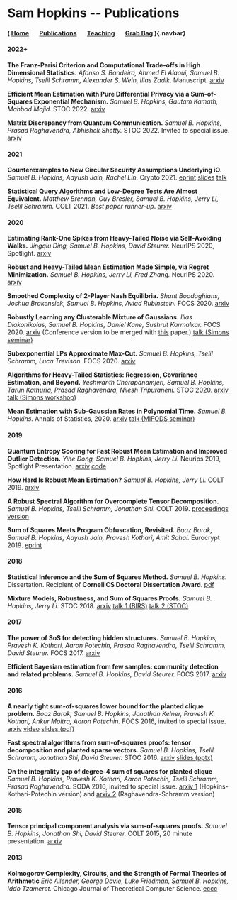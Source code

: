 # Sam Hopkins -- Publications


#### ( [Home](index.html) &nbsp; &nbsp; &nbsp; [Publications](pubs.html) &nbsp; &nbsp; &nbsp; [Teaching](teaching.html) &nbsp; &nbsp; &nbsp; [Grab Bag](other.html) ){.navbar}


#### 2022+

**The Franz-Parisi Criterion and Computational Trade-offs in High Dimensional Statistics.** *Afonso S. Bandeira, Ahmed El Alaoui, Samuel B. Hopkins, Tselil Schramm, Alexander S. Wein, Ilias Zadik.* Manuscript. [arxiv](https://arxiv.org/abs/2205.09727)

**Efficient Mean Estimation with Pure Differential Privacy via a Sum-of-Squares Exponential Mechanism.** *Samuel B. Hopkins, Gautam Kamath, Mahbod Majid.* STOC 2022. [arxiv](https://arxiv.org/abs/2111.12981)

**Matrix Discrepancy from Quantum Communication.** *Samuel B. Hopkins, Prasad Raghavendra, Abhishek Shetty.* STOC 2022. Invited to special issue. [arxiv](https://arxiv.org/pdf/2110.10099.pdf)

#### 2021

**Counterexamples to New Circular Security Assumptions Underlying iO.** *Samuel B. Hopkins, Aayush Jain, Rachel Lin.* Crypto 2021. [eprint](https://eprint.iacr.org/2021/889) [slides](lattice-reunion-talk.pdf) [talk](https://www.youtube.com/watch?v=ulb7UMJLBok&t=624s)

**Statistical Query Algorithms and Low-Degree Tests Are Almost Equivalent.** *Matthew Brennan, Guy Bresler, Samuel B. Hopkins, Jerry Li, Tselil Schramm.* COLT 2021. *Best paper runner-up*. [arxiv](https://arxiv.org/abs/2009.06107)

#### 2020

**Estimating Rank-One Spikes from Heavy-Tailed Noise via Self-Avoiding Walks.** *Jingqiu Ding, Samuel B. Hopkins, David Steurer.* NeurIPS 2020, Spotlight. [arxiv](https://arxiv.org/abs/2008.13735)

**Robust and Heavy-Tailed Mean Estimation Made Simple, via Regret Minimization.** *Samuel B. Hopkins, Jerry Li, Fred Zhang.* NeurIPS 2020. [arxiv](https://arxiv.org/abs/2007.15839)

**Smoothed Complexity of 2-Player Nash Equilibria.** *Shant Boodaghians, Joshua Brakensiek, Samuel B. Hopkins, Aviad Rubinstein.* FOCS 2020. [arxiv](https://arxiv.org/abs/2007.10857)

**Robustly Learning any Clusterable Mixture of Gaussians.** *Ilias Diakonikolas, Samuel B. Hopkins, Daniel Kane, Sushrut Karmalkar.* FOCS 2020. [arxiv](https://arxiv.org/abs/2005.06417) (Conference version to be merged with [this](https://arxiv.org/abs/2005.02970) paper.) [talk (Simons seminar)](https://www.youtube.com/watch?v=uxrthnm1fzY&list=PL3ccavLyVwBd36Ta3_VXx1yvu_Cgv1yWW&index=5)

**Subexponential LPs Approximate Max-Cut.** *Samuel B. Hopkins, Tselil Schramm, Luca Trevisan.* FOCS 2020. [arxiv](https://arxiv.org/abs/1911.10304)

**Algorithms for Heavy-Tailed Statistics: Regression, Covariance Estimation, and Beyond.** *Yeshwanth Cherapanamjeri, Samuel B. Hopkins, Tarun Kathuria, Prasad Raghavendra, Nilesh Tripuraneni.* STOC 2020. [arxiv](https://arxiv.org/abs/1912.11071) [talk (Simons workshop)](https://www.youtube.com/watch?v=3wp8g0QCooE&list=PL3ccavLyVwBd36Ta3_VXx1yvu_Cgv1yWW&index=4&t=628s)

**Mean Estimation with Sub-Gaussian Rates in Polynomial Time.** *Samuel B. Hopkins.* Annals of Statistics, 2020. [arxiv](https://arxiv.org/abs/1809.07425) [talk (MIFODS seminar)](https://www.youtube.com/watch?v=DPemSReTqWQ&feature=youtu.be)

#### 2019

**Quantum Entropy Scoring for Fast Robust Mean Estimation and Improved Outlier Detection.** *Yihe Dong, Samuel B. Hopkins, Jerry Li.* Neurips 2019, Spotlight Presentation. [arxiv](https://arxiv.org/abs/1906.11366) [code](https://github.com/twistedcubic/que-outlier-detection)

**How Hard Is Robust Mean Estimation?** *Samuel B. Hopkins, Jerry Li.* COLT 2019. [arxiv](https://arxiv.org/abs/1903.07870)

**A Robust Spectral Algorithm for Overcomplete Tensor Decomposition.** *Samuel B. Hopkins, Tselil Schramm, Jonathan Shi.* COLT 2019. [proceedings version](http://proceedings.mlr.press/v99/hopkins19b.html)

**Sum of Squares Meets Program Obfuscation, Revisited.** *Boaz Barak, Samuel B. Hopkins, Aayush Jain, Pravesh Kothari, Amit Sahai.* Eurocrypt 2019. [eprint](https://eprint.iacr.org/2018/1237)

#### 2018

**Statistical Inference and the Sum of Squares Method.** *Samuel B. Hopkins.* Dissertation. Recipient of **Cornell CS Doctoral Dissertation Award**. [pdf](thesis.pdf)

**Mixture Models, Robustness, and Sum of Squares Proofs.** *Samuel B. Hopkins, Jerry Li.* STOC 2018. [arxiv](https://arxiv.org/abs/1711.07454) [talk 1 (BIRS)](http://www.birs.ca/events/2017/5-day-workshops/17w5133/videos/watch/201711151031-Hopkins.html) [talk 2 (STOC)](https://dl.acm.org/ft_gateway.cfm?id=3188748&type=mp4&path=%2F3190000%2F3188748%2F7B-1%2Emp4)

#### 2017

**The power of SoS for detecting hidden structures.** *Samuel B. Hopkins, Pravesh K. Kothari, Aaron Potechin, Prasad Raghavendra, Tselil Schramm, David Steurer.* FOCS 2017. [arxiv](https://arxiv.org/abs/1710.05017)

**Efficient Bayesian estimation from few samples: community detection and related problems.** *Samuel B. Hopkins, David Steurer.* FOCS 2017. [arxiv](https://arxiv.org/abs/1710.00264)

#### 2016
**A nearly tight sum-of-squares lower bound for the planted clique problem.** *Boaz Barak, Samuel B. Hopkins, Jonathan Kelner, Pravesh K. Kothari, Ankur Moitra, Aaron Potechin.* FOCS 2016, invited to special issue. [arxiv](https://arxiv.org/abs/1604.03084) [video](http://techtalks.tv/talks/a-nearly-tight-sum-of-squares-lower-bound-for-the-planted-clique-problem/62950/) [slides (pdf)](focs-2016-talk.pdf)

**Fast spectral algorithms from sum-of-squares proofs: tensor decomposition and planted sparse vectors.** *Samuel B. Hopkins, Tselil Schramm, Jonathan Shi, David Steurer.* STOC 2016. [arxiv](https://arxiv.org/abs/1512.02337) [slides (pptx)](stoc-2016-talk.pptx)

**On the integrality gap of degree-4 sum of squares for planted clique** *Samuel B. Hopkins, Pravesh K. Kothari, Aaron Potechin, Tselil Schramm, Prasad Raghavendra.* SODA 2016, invited to special issue. [arxiv 1](https://arxiv.org/abs/1507.05230) (Hopkins-Kothari-Potechin version) and [arxiv 2](https://arxiv.org/abs/1507.05136) (Raghavendra-Schramm version)

#### 2015
**Tensor principal component analysis via sum-of-squares proofs.** *Samuel B. Hopkins, Jonathan Shi, David Steurer.* COLT 2015, 20 minute presentation. [arxiv](https://arxiv.org/abs/1507.03269)

#### 2013
**Kolmogorov Complexity, Circuits, and the Strength of Formal Theories of Arithmetic** *Eric Allender, George Davie, Luke Friedman, Samuel B. Hopkins, Iddo Tzameret.* Chicago Journal of Theoretical Computer Science. [eccc](https://eccc.weizmann.ac.il/report/2012/028/)
